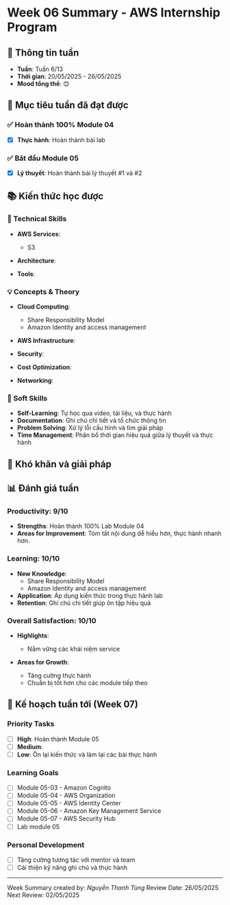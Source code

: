 # Week 06 Summary - AWS Internship Program

## 📅 Thông tin tuần
- **Tuần**: Tuần 6/13
- **Thời gian**: 20/05/2025 - 26/05/2025
- **Mood tổng thể**: 😊 

## 🎯 Mục tiêu tuần đã đạt được

### ✅ Hoàn thành 100% Module 04
- [x] **Thực hành**: Hoàn thành bài lab

### ✅ Băt đầu Module 05
- [x] **Lý thuyết**: Hoàn thành bài lý thuyết #1 và #2

## 📚 Kiến thức học được

### 🔧 Technical Skills
- **AWS Services**: 
  - S3

- **Architecture**: 

- **Tools**: 


### 💡 Concepts & Theory
- **Cloud Computing**:   
  - Share Responsibility Model
  - Amazon Identity and access management

- **AWS Infrastructure**: 
- **Security**: 
- **Cost Optimization**: 
- **Networking**: 

### 🤝 Soft Skills
- **Self-Learning**: Tự học qua video, tài liệu, và thực hành
- **Documentation**: Ghi chú chi tiết và tổ chức thông tin
- **Problem Solving**: Xử lý lỗi cấu hình và tìm giải pháp
- **Time Management**: Phân bổ thời gian hiệu quả giữa lý thuyết và thực hành

## 🚧 Khó khăn và giải pháp


## 📊 Đánh giá tuần

### Productivity: 9/10
- **Strengths**: Hoàn thành 100% Lab Module 04
- **Areas for Improvement**: Tóm tắt nội dung dễ hiểu hơn, thực hành nhanh hơn.

### Learning: 10/10
- **New Knowledge**:   
  - Share Responsibility Model
  - Amazon Identity and access management
- **Application**: Áp dụng kiến thức trong thực hành lab
- **Retention**: Ghi chú chi tiết giúp ôn tập hiệu quả

### Overall Satisfaction: 10/10
- **Highlights**: 

  - Nắm vững các khái niệm service
- **Areas for Growth**: 
  - Tăng cường thực hành
  - Chuẩn bị tốt hơn cho các module tiếp theo

## 🎯 Kế hoạch tuần tới (Week 07)

### Priority Tasks
- [ ] **High**: Hoàn thành Module 05
- [ ] **Medium**: 
- [ ] **Low**: Ôn lại kiến thức và làm lại các bài thực hành

### Learning Goals
- [ ] Module 05-03 - Amazon Cognito
- [ ] Module 05-04 - AWS Organization
- [ ] Module 05-05 - AWS Identity Center
- [ ] Module 05-06 - Amazon Key Management Service
- [ ] Module 05-07 - AWS Security Hub
- [ ] Lab module 05

### Personal Development
- [ ] Tăng cường tương tác với mentor và team
- [ ] Cải thiện kỹ năng ghi chú và thực hành

---
Week Summary created by: *Nguyễn Thanh Tùng*
Review Date: 26/05/2025  
Next Review: 02/05/2025
